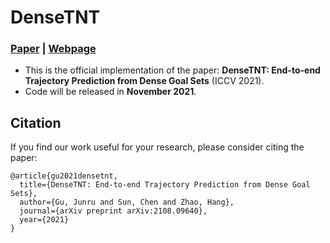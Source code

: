 # DenseTNT
### [Paper](https://arxiv.org/abs/2108.09640) | [Webpage](https://tsinghua-mars-lab.github.io/DenseTNT/)
- This is the official implementation of the paper: **DenseTNT: End-to-end Trajectory Prediction from Dense Goal Sets** (ICCV 2021).
- Code will be released in **November 2021**.


## Citation
If you find our work useful for your research, please consider citing the paper:
```
@article{gu2021densetnt,
  title={DenseTNT: End-to-end Trajectory Prediction from Dense Goal Sets},
  author={Gu, Junru and Sun, Chen and Zhao, Hang},
  journal={arXiv preprint arXiv:2108.09640},
  year={2021}
}
```
